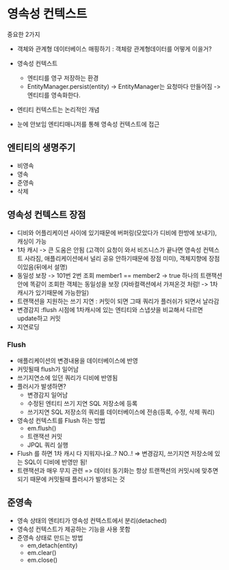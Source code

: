 # 영속성 컨텍스트

중요한 2가지
- 객체와 관계형 데이터베이스 매핑하기 : 객체랑 관계형데이터를 어떻게 이을거?
- 영속성 컨텍스트
    - 엔티티를 영구 저장하는 환경 
    - EntityManager.persist(entity) -> EntityManager는 요청마다 만들어짐 -> 엔티티를 영속화한다.
    
 - 엔티티 컨텍스트는 논리적인 개념
 - 눈에 안보임
 엔티티매니저를 통해 영속성 컨텍스트에 접근
 
 ## 엔티티의 생명주기
 - 비영속
 - 영속
 - 준영속
 - 삭제
 
 
 ## 영속성 컨텍스트 장점
 - 디비와 어플리케이션 사이에 있기때문에 버퍼링(모았다가 디비에 한방에 보내기), 캐싱이 가능
 - 1차 캐시 -> 큰 도움은 안됨 (고객이 요청이 와서 비즈니스가 끝나면 영속성 컨텍스트 사라짐, 애플리케이션에서 널리 공유 안하기때문에 장점 미미), 객체지향에 장점이있음(뒤에서 설명)
 - 동일성 보장 -> 101번 2번 조회 member1 == member2 -> true 하나의 트랜잭션안에 똑같이 조회한 객체는 동일성을 보장 (자바컬랙션에서 가져온것 처럼! -> 1차 캐시가 있기때문에 가능한일)
 - 트랜잭션을 지원하는 쓰기 지연 : 커밋이 되면 그때 쿼리가 플러쉬가 되면서 날라감
 - 변경감지 :flush 시점에 1차캐시에 있는 엔티티와 스냅샷을 비교해서 다르면 update하고 커밋
 - 지연로딩

### Flush
- 애플리케이션의 변경내용을 데이터베이스에 반영
- 커밋될때 flush가 일어남
- 쓰기지연소에 있던 쿼리가 디비에 반영됨
- 플러시가 발생하면?
    - 변경감지 일어남
    - 수정된 엔티티 쓰기 지연 SQL 저장소에 등록
    - 쓰기지연 SQL 저장소의 쿼리를 데이터베이스에 전송(등록, 수정, 삭제 쿼리)
- 영속성 컨텍스트를 Flush 하는 방법
    - em.flush()
    - 트랜잭션 커밋
    - JPQL 쿼리 실행 
 - Flush 를 하면 1차 캐시 다 지워지나요..? NO..!   => 변경감지, 쓰기지연 저장소에 있는 SQL이 디비에 반영만 됨!
 - 트랜잭션과 매우 무지 관련 => 데이터 동기화는 항상 트랜잭션의 커밋시에 맞추면 되기 때문에 커밋될때 플러시가 발생되는 것
 
## 준영속
- 영속 상태의 엔티티가 영속성 컨텍스트에서 분리(detached)
- 영속성 컨텍스트가 제공하는 기능을 사용 못함
- 준영속 상태로 만드는 방법
    - em,detach(entity)
    - em.clear()
    - em.close()